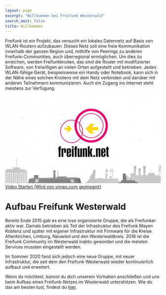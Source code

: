 ```yaml
---
layout: page
excerpt: "Willkommen bei Freifunk Westerwald"
search_omit: false
title: Willkommen
---
```


Freifunk ist ein Projekt, das versucht ein lokales Datennetz auf Basis von
WLAN-Routern aufzubauen. Dieses Netz soll eine freie Kommunikation innerhalb
der ganzen Region und, mithilfe von Peerings zu anderen Freifunk-Communities,
auch überregional ermöglichen. Um dies zu erreichen, werden Freifunkknoten,
das sind die Router mit modifizierter Software, von freiwilligen an vielen
Orten aufgestellt und betrieben. Jedes WLAN-fähige Gerät, beispielsweise ein
Handy oder Notebook, kann sich in der Nähe eines solchen Knotens mit dem Netz
verbinden und darüber mit anderen Teilnehmern kommunizieren. Auch ein Zugang ins
Internet steht meistens zur Verfügung.

<a class="video-wrapper" target="blank_"
    onclick="videoWrapper( this, '//player.vimeo.com/video/64814620?autoplay=1', event ); return false;"
    href="https://vimeo.com/64814620">
    <img src="/images/freifunk-verbindet-video-vorschaubild.jpg" alt="Video Vorschaubild"/>
    <span class="overlay">
        <i class="fa fa-play-circle"></i>
        <span class="action">Video Starten</span>
        <span class="hint">(Wird von vimeo.com gestreamt)</span>
    </span>
</a>

# Aufbau Freifunk Westerwald

Bereits Ende 2015 gab es eine lose organisierte Gruppe, die als Freifunker aktiv war.
Damals betrieben als Teil der Infrastruktur des Freifunk Mayen Koblenz und später mit eigener Infrastruktur mit Firmware für die Kreise Altenkirchen, Limburg, Neuwied und den Westerwaldkreis.
2018 ist die Freifunk Community im Westerwald inaktiv geworden und die meisten Services mussten eingestellt werden.

Im Sommer 2020 fand sich jedoch eine neue Gruppe, mit neuer Infrastruktur, die seit dem den Freifunk Westerwald wieder kontinuierlich aufbaut und erweitert.

Wenn du möchtest, kannst du dich unserem Vorhaben anschließen und uns beim
Aufbau eines Freifunk-Netzes im Westerwald unterstützen. Wie du das am besten
tust, findest du [hier](/mitmachen).

